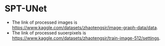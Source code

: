 # SPT-UNet
- The link of processed images is https://www.kaggle.com/datasets/zhaotengsir/image-graph-data/data.
- The link of processed suoerpixels  is https://www.kaggle.com/datasets/zhaotengsir/train-image-512/settings.
  
